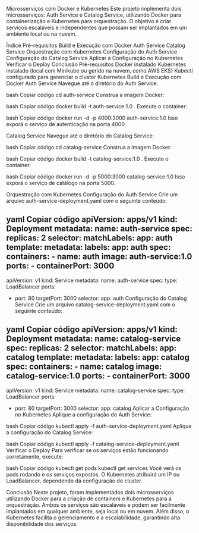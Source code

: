 Microsserviços com Docker e Kubernetes
Este projeto implementa dois microsserviços: Auth Service e Catalog Service, utilizando Docker para containerização e Kubernetes para orquestração. O objetivo é criar serviços escaláveis e independentes que possam ser implantados em um ambiente local ou na nuvem.

Índice
Pré-requisitos
Build e Execução com Docker
Auth Service
Catalog Service
Orquestração com Kubernetes
Configuração do Auth Service
Configuração do Catalog Service
Aplicar a Configuração no Kubernetes
Verificar o Deploy
Conclusão
Pré-requisitos
Docker instalado
Kubernetes instalado (local com Minikube ou gerido na nuvem, como AWS EKS)
Kubectl configurado para gerenciar o cluster Kubernetes
Build e Execução com Docker
Auth Service
Navegue até o diretório do Auth Service:

bash
Copiar código
cd auth-service
Construa a imagem Docker:

bash
Copiar código
docker build -t auth-service:1.0 .
Execute o container:

bash
Copiar código
docker run -d -p 4000:3000 auth-service:1.0
Isso exporá o serviço de autenticação na porta 4000.

Catalog Service
Navegue até o diretório do Catalog Service:

bash
Copiar código
cd catalog-service
Construa a imagem Docker:

bash
Copiar código
docker build -t catalog-service:1.0 .
Execute o container:

bash
Copiar código
docker run -d -p 5000:3000 catalog-service:1.0
Isso exporá o serviço de catálogo na porta 5000.

Orquestração com Kubernetes
Configuração do Auth Service
Crie um arquivo auth-service-deployment.yaml com o seguinte conteúdo:

yaml
Copiar código
apiVersion: apps/v1
kind: Deployment
metadata:
  name: auth-service
spec:
  replicas: 2
  selector:
    matchLabels:
      app: auth
  template:
    metadata:
      labels:
        app: auth
    spec:
      containers:
      - name: auth
        image: auth-service:1.0
        ports:
        - containerPort: 3000
---
apiVersion: v1
kind: Service
metadata:
  name: auth-service
spec:
  type: LoadBalancer
  ports:
  - port: 80
    targetPort: 3000
  selector:
    app: auth
Configuração do Catalog Service
Crie um arquivo catalog-service-deployment.yaml com o seguinte conteúdo:

yaml
Copiar código
apiVersion: apps/v1
kind: Deployment
metadata:
  name: catalog-service
spec:
  replicas: 2
  selector:
    matchLabels:
      app: catalog
  template:
    metadata:
      labels:
        app: catalog
    spec:
      containers:
      - name: catalog
        image: catalog-service:1.0
        ports:
        - containerPort: 3000
---
apiVersion: v1
kind: Service
metadata:
  name: catalog-service
spec:
  type: LoadBalancer
  ports:
  - port: 80
    targetPort: 3000
  selector:
    app: catalog
Aplicar a Configuração no Kubernetes
Aplique a configuração do Auth Service:

bash
Copiar código
kubectl apply -f auth-service-deployment.yaml
Aplique a configuração do Catalog Service:

bash
Copiar código
kubectl apply -f catalog-service-deployment.yaml
Verificar o Deploy
Para verificar se os serviços estão funcionando corretamente, execute:

bash
Copiar código
kubectl get pods
kubectl get services
Você verá os pods rodando e os serviços expostos. O Kubernetes atribuirá um IP ou LoadBalancer, dependendo da configuração do cluster.

Conclusão
Neste projeto, foram implementados dois microsserviços utilizando Docker para a criação de containers e Kubernetes para a orquestração. Ambos os serviços são escaláveis e podem ser facilmente implantados em qualquer ambiente, seja local ou em nuvem. Além disso, o Kubernetes facilita o gerenciamento e a escalabilidade, garantindo alta disponibilidade dos serviços.
